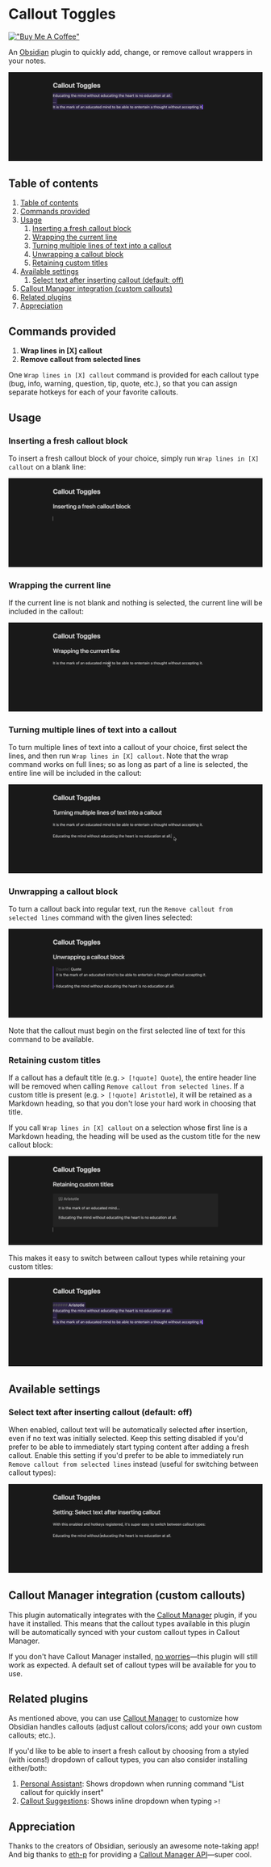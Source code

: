 # Callout Toggles

[!["Buy Me A Coffee"](https://www.buymeacoffee.com/assets/img/custom_images/purple_img.png)](https://buymeacoffee.com/alythobani)

An [Obsidian](https://obsidian.md/) plugin to quickly add, change, or remove callout wrappers in your notes.

![Switching between callout types demonstration](./readme_assets/6-demo-switching.gif)

## Table of contents

1. [Table of contents](#table-of-contents)
2. [Commands provided](#commands-provided)
3. [Usage](#usage)
   1. [Inserting a fresh callout block](#inserting-a-fresh-callout-block)
   2. [Wrapping the current line](#wrapping-the-current-line)
   3. [Turning multiple lines of text into a callout](#turning-multiple-lines-of-text-into-a-callout)
   4. [Unwrapping a callout block](#unwrapping-a-callout-block)
   5. [Retaining custom titles](#retaining-custom-titles)
4. [Available settings](#available-settings)
   1. [Select text after inserting callout (default: off)](#select-text-after-inserting-callout-default-off)
5. [Callout Manager integration (custom callouts)](#callout-manager-integration-custom-callouts)
6. [Related plugins](#related-plugins)
7. [Appreciation](#appreciation)

## Commands provided

1. **Wrap lines in [X] callout**
2. **Remove callout from selected lines**

One `Wrap lines in [X] callout` command is provided for each callout type (bug, info, warning, question, tip, quote, etc.), so that you can assign separate hotkeys for each of your favorite callouts.

## Usage

### Inserting a fresh callout block

To insert a fresh callout block of your choice, simply run `Wrap lines in [X] callout` on a blank line:

![Inserting a fresh callout block](./readme_assets/0-insert-fresh.gif)

### Wrapping the current line

If the current line is not blank and nothing is selected, the current line will be included in the callout:

![Wrapping the current line in a callout](./readme_assets/1-current-line.gif)

### Turning multiple lines of text into a callout

To turn multiple lines of text into a callout of your choice, first select the lines, and then  run `Wrap lines in [X] callout`. Note that the wrap command works on full lines; so as long as part of a line is selected, the entire line will be included in the callout:

![Wrapping multiple lines in a callout](./readme_assets/2-multi-line.gif)

### Unwrapping a callout block

To turn a callout back into regular text, run the `Remove callout from selected lines` command with the given lines selected:

![Unwrapping a callout block](./readme_assets/3-remove-callout.gif)

Note that the callout must begin on the first selected line of text for this command to be available.

### Retaining custom titles

If a callout has a default title (e.g. `> [!quote] Quote`), the entire header line will be removed when calling `Remove callout from selected lines`. If a custom title is present (e.g. `> [!quote] Aristotle`), it will be retained as a Markdown heading, so that you don't lose your hard work in choosing that title.

If you call `Wrap lines in [X] callout` on a selection whose first line is a Markdown heading, the heading will be used as the custom title for the new callout block:

![Retaining custom titles](./readme_assets/4-custom-title.gif)

This makes it easy to switch between callout types while retaining your custom titles:

![Retaining custom titles while switching between callout types](./readme_assets/6-demo-switching-aristotle.gif)

## Available settings

### Select text after inserting callout (default: off)

When enabled, callout text will be automatically selected after insertion, even if no text was initially selected. Keep this setting disabled if you'd prefer to be able to immediately start typing content after adding a fresh callout. Enable this setting if you'd prefer to be able to immediately run `Remove callout from selected lines` instead (useful for switching between callout types):

![Select text after inserting callout](./readme_assets/5-setting-select-text-after-inserting-callout.gif)

## Callout Manager integration (custom callouts)

This plugin automatically integrates with the [Callout Manager](https://github.com/eth-p/obsidian-callout-manager/) plugin, if you have it installed. This means that the callout types available in this plugin will be automatically synced with your custom callout types in Callout Manager.

If you don't have Callout Manager installed, [no worries](https://www.youtube.com/watch?v=4P-YBqVzJg0)—this plugin will still work as expected. A default set of callout types will be available for you to use.

## Related plugins

As mentioned above, you can use [Callout Manager](https://github.com/eth-p/obsidian-callout-manager/) to customize how Obsidian handles callouts (adjust callout colors/icons; add your own custom callouts; etc.).

If you'd like to be able to insert a fresh callout by choosing from a styled (with icons!) dropdown of callout types, you can also consider installing either/both:

1. [Personal Assistant](https://github.com/edonyzpc/personal-assistant): Shows dropdown when running command "List callout for quickly insert"
2. [Callout Suggestions](https://github.com/cwfryer/obsidian-callout-suggestions): Shows inline dropdown when typing `>!`

## Appreciation

Thanks to the creators of Obsidian, seriously an awesome note-taking app! And big thanks to [eth-p](https://github.com/eth-p/) for providing a [Callout Manager API](https://github.com/eth-p/obsidian-callout-manager/tree/master/api)—super cool.
